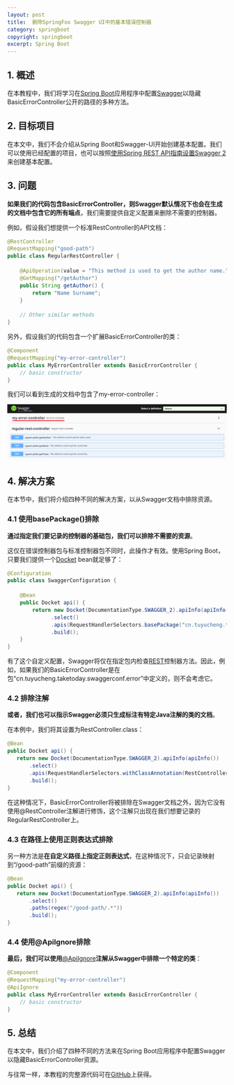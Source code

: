 ```yaml
---
layout: post
title:  删除SpringFox Swagger UI中的基本错误控制器
category: springboot
copyright: springboot
excerpt: Spring Boot
---
```


## 1. 概述

在本教程中，我们将学习在[Spring Boot](https://www.baeldung.com/spring-boot)应用程序中配置[Swagger](https://www.baeldung.com/swagger-2-documentation-for-spring-rest-api)以隐藏BasicErrorController公开的路径的多种方法。

## 2. 目标项目

在本文中，我们不会介绍从Spring Boot和Swagger-UI开始创建基本配置。我们可以使用已经配置的项目，也可以按照[使用Spring REST API指南设置Swagger 2](https://www.baeldung.com/swagger-2-documentation-for-spring-rest-api)来创建基本配置。

## 3. 问题

**如果我们的代码包含BasicErrorController，则Swagger默认情况下也会在生成的文档中包含它的所有端点**，我们需要提供自定义配置来删除不需要的控制器。

例如，假设我们想提供一个标准RestController的API文档：

```java
@RestController
@RequestMapping("good-path")
public class RegularRestController {

    @ApiOperation(value = "This method is used to get the author name.")
    @GetMapping("/getAuthor")
    public String getAuthor() {
        return "Name Surname";
    }

    // Other similar methods
}
```

另外，假设我们的代码包含一个扩展BasicErrorController的类：

```java
@Component
@RequestMapping("my-error-controller")
public class MyErrorController extends BasicErrorController {
    // basic constructor
}
```

我们可以看到生成的文档中包含了my-error-controller：

![](/assets/images/2023/springboot/springswaggerremoveerrorcontroller01.png)

## 4. 解决方案

在本节中，我们将介绍四种不同的解决方案，以从Swagger文档中排除资源。

### 4.1 使用basePackage()排除

**通过指定我们要记录的控制器的基础包，我们可以排除不需要的资源**。

这仅在错误控制器包与标准控制器包不同时，此操作才有效。使用Spring Boot，只要我们提供一个[Docket](https://springfox.github.io/springfox/javadoc/2.7.0/index.html?springfox/documentation/spring/web/plugins/Docket.html) bean就足够了：

```java
@Configuration
public class SwaggerConfiguration {

    @Bean
    public Docket api() {
        return new Docket(DocumentationType.SWAGGER_2).apiInfo(apiInfo())
              .select()
              .apis(RequestHandlerSelectors.basePackage("cn.tuyucheng.taketoday.swaggerconf.controller"))
              .build();
    }
}
```

有了这个自定义配置，Swagger将仅在指定包内检查[REST](https://www.baeldung.com/rest-with-spring-series)控制器方法。因此，例如，如果我们的BasicErrorController是在包“cn.tuyucheng.taketoday.swaggerconf.error”中定义的，则不会考虑它。

### 4.2 排除注解

**或者，我们也可以指示Swagger必须只生成标注有特定Java注解的类的文档**。

在本例中，我们将其设置为RestController.class：

```java
@Bean
public Docket api() {
   return new Docket(DocumentationType.SWAGGER_2).apiInfo(apiInfo())
       .select()
       .apis(RequestHandlerSelectors.withClassAnnotation(RestController.class))
       .build();
}
```

在这种情况下，BasicErrorController将被排除在Swagger文档之外，因为它没有使用@RestController注解进行修饰，这个注解只出现在我们想要记录的RegularRestController上。

### 4.3 在路径上使用正则表达式排除

另一种方法是**在自定义路径上指定正则表达式**，在这种情况下，只会记录映射到“/good-path”前缀的资源：

```java
@Bean
public Docket api() {
   return new Docket(DocumentationType.SWAGGER_2).apiInfo(apiInfo())
       .select()
       .paths(regex("/good-path/.*"))
       .build();
}
```

### 4.4 使用@ApiIgnore排除

**最后，我们可以使用**[@ApiIgnore](https://springfox.github.io/springfox/javadoc/2.9.2/index.html?springfox/documentation/annotations/ApiIgnore.html)**注解从Swagger中排除一个特定的类**：

```java
@Component
@RequestMapping("my-error-controller")
@ApiIgnore
public class MyErrorController extends BasicErrorController {
    // basic constructor
}
```

## 5. 总结

在本文中，我们介绍了四种不同的方法来在Spring Boot应用程序中配置Swagger以隐藏BasicErrorController资源。

与往常一样，本教程的完整源代码可在[GitHub](https://github.com/tuyucheng7/taketoday-tutorial4j/tree/master/spring-boot-modules/spring-boot-swagger-1)上获得。